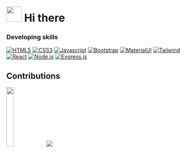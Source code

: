 # <img src="https://user-images.githubusercontent.com/124678532/233802741-26378aed-effa-49e6-a81c-120070e8190d.png" width="40"/> Hi there

### Developing skills
<a href="https://developer.mozilla.org/en-US/docs/Web/HTML" target="_blank" rel="noopener noreferrer">![HTML5](https://img.shields.io/badge/HTML5-E34F26?style=for-the-badge&logo=html5&logoColor=white)</a>
<a href="https://developer.mozilla.org/en-US/docs/Web/CSS" target="_blank" rel="noopener noreferrer">![CSS3](https://img.shields.io/badge/CSS3-1572B6?style=for-the-badge&logo=css3&logoColor=white)</a>
<a href="https://developer.mozilla.org/en-US/docs/Web/JavaScript" target="_blank" rel="noopener noreferrer">![Javascript](https://img.shields.io/badge/JavaScript-F7DF1E?style=for-the-badge&logo=javascript&logoColor=black)</a>
<a href="https://getbootstrap.com/" target="_blank" rel="noopener noreferrer">![Bootstrap](https://img.shields.io/badge/Bootstrap-563D7C?style=for-the-badge&logo=bootstrap&logoColor=white)</a>
<a href="https://mui.com/" target="_blank" rel="noopener noreferrer">![MaterialUI](https://img.shields.io/badge/Material--UI-0081CB?style=for-the-badge&logo=material-ui&logoColor=white)</a>
<a href="https://tailwindcss.com/" target="_blank" rel="noopener noreferrer">![Tailwind](https://img.shields.io/badge/Tailwind_CSS-38B2AC?style=for-the-badge&logo=tailwind-css&logoColor=white)</a>
<a href="https://react.dev/" target="_blank" rel="noopener noreferrer">![React](https://img.shields.io/badge/React-20232A?style=for-the-badge&logo=react&logoColor=61DAF)</a>
<a href="https://nodejs.org/en/about/" target="_blank" rel="noopener noreferrer">![Node.js](https://img.shields.io/badge/Node.js-43853D?style=for-the-badge&logo=node.js&logoColor=white)</a>
<a href="https://expressjs.com/" target="_blank" rel="noopener noreferrer">![Express.js](https://img.shields.io/badge/Express.js-404D59?style=for-the-badge)</a>


## Contributions
<div> 
<img src="https://cdn.discordapp.com/attachments/329780212944470016/1099428672429117480/semfundo.png" width="20%" />
 
<picture>
<source 
  srcset="https://github-readme-stats.vercel.app/api?username=samkuran&show_icons=true&theme=dark"
  media="(prefers-color-scheme: dark)"
/>
<source
  srcset="https://github-readme-stats.vercel.app/api?username=samkuran&show_icons=true"
  media="(prefers-color-scheme: light), (prefers-color-scheme: no-preference)"
/>
<img src="https://github-readme-stats.vercel.app/api?username=samkuran&show_icons=true" />
</picture>
</div>

<!--
**Samkuran/Samkuran** is a ✨ _special_ ✨ repository because its `README.md` (this file) appears on your GitHub profile.

Here are some ideas to get you started:

- 🔭 I’m currently working on ...
- 🌱 I’m currently learning ...
- 👯 I’m looking to collaborate on ...
- 🤔 I’m looking for help with ...
- 💬 Ask me about ...
- 📫 How to reach me: ...
- 😄 Pronouns: ...
- ⚡ Fun fact: ...
-->
